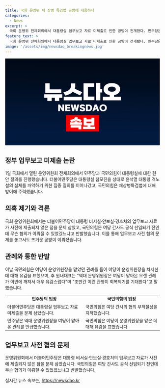 ```yaml
---
title: 국회 운영위 채 상병 특검법 공방에 대응하다
categories:
  - News
excerpt: >
  국회 운영위 전체회의에서 대통령실 업무보고 자료 미제출로 인한 공방이 전개됐다. 민주당은 윤석열 대통령 격노설 및 대통령실 관련 의혹에 대한 집중 질의를 요구하며, 국민의힘은 채상병 특검법에 대한 입장을 강조하며 반발했다. 업무보고 사전 협의 문제와 운영위원장 선출 관례에 대한 논의도 이뤄졌다. 공방 속에서 양당 간 갑질과 비판도 이어졌으며, 민주당은 이번 관례 깨짐을 유감으로 표명했다.
feature_text: >
  국회 운영위 전체회의에서 대통령실 업무보고 자료 미제출로 인한 공방이 전개됐다. 민주당은 윤석열 대통령 격노설 및 대통령실 관련 의혹에 대한 집중 질의를 요구하며, 국민의힘은 채상병 특검법에 대한 입장을 강조하며 반발했다. 업무보고 사전 협의 문제와 운영위원장 선출 관례에 대한 논의도 이뤄졌다. 공방 속에서 양당 간 갑질과 비판도 이어졌으며, 민주당은 이번 관례 깨짐을 유감으로 표명했다.
image: '/assets/img/newsdao_breakingnews.jpg'
---
```


<p><img src="/assets/img/newsdao_breakingnews.jpg" alt="cryptoinkorea 속보" /></p>

<h2 data-ke-size="size26">정부 업무보고 미제출 논란</h2>

<p data-ke-size="size16">1일 국회에서 열린 운영위원회 전체회의에서 민주당과 국민의힘이 대통령실에 대한 현안 질의를 진행했습니다. 더불어민주당은 대통령실 참모진을 상대로 윤석열 대통령 격노설의 실체를 파악하기 위한 집중 질의를 이어나갔고, 국민의힘은 채상병특검법에 대해 방어에 주력했습니다.</p>

<h2 data-ke-size="size26">의혹 제기와 격론</h2>

<p data-ke-size="size16">국회 운영위원회에서는 더불어민주당이 대통령 비서실·안보실·경호처의 업무보고 자료가 사전에 제출되지 않은 점을 문제 삼았고, 국민의힘은 여당 간사도 공식 선임되기 전인데 무슨 협의가 이뤄질 수 있었겠느냐고 반발했습니다. 이를 통해 업무보고 사전 협의 문제를 놓고서도 뜨거운 공방이 이뤄졌습니다.</p>

<h2 data-ke-size="size26">관례와 통한 반발</h2>

<p data-ke-size="size16">이날 국민의힘은 여당이 운영위원장을 맡았던 관례를 들어 야당이 운영위원장을 차지한 데 대해 유감을 표했으며, 추 원내대표는 "역대 운영위원장은 여당이 맡아온 오랜 관례가 이번에 깨져서 매우 유감스럽다"며 "조만간 이런 관행이 회복되기를 기대한다"고 말했습니다.</p>

<table>
  <tr>
    <td style="text-align: center; height: 17px;"><b>민주당의 입장</b></td>
    <td style="text-align: center; height: 17px;"><b>국민의힘의 입장</b></td>
  </tr>
  <tr>
    <td>더불어민주당은 대통령실 업무보고 자료 미제출을 문제 삼았습니다.</td>
    <td>국민의힘은 여당 간사의 협의 부적절성을 지적했습니다.</td>
  </tr>
  <tr>
    <td>민주당은 역대 운영위원장을 여당이 맡아온 관례를 언급했습니다.</td>
    <td>국민의힘은 야당이 운영위원장을 맡은 데 대해 유감을 표했습니다.</td>
  </tr>
</table>

<h2 data-ke-size="size26">업무보고 사전 협의 문제</h2>

<p data-ke-size="size16">운영위원회에서 더불어민주당은 대통령 비서실·안보실·경호처의 업무보고 자료가 사전에 제출되지 않은 점을 문제 삼았습니다. 국민의힘은 여당 간사도 공식 선임되기 전인데 무슨 협의가 이뤄질 수 있었겠느냐고 반발했습니다.</p>
실시간 뉴스 속보는, <a href="https://newsdao.kr" rel="dofollow">https://newsdao.kr</a>


